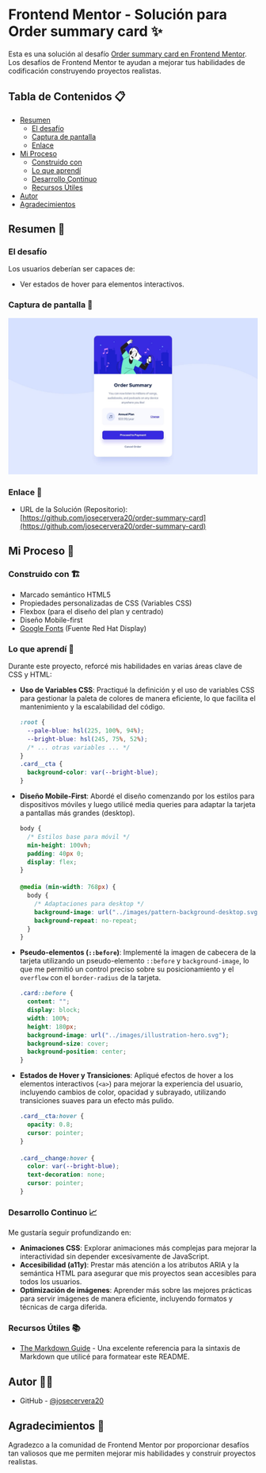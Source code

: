 # Frontend Mentor - Solución para Order summary card ✨

Esta es una solución al desafío [Order summary card en Frontend Mentor](https://www.frontendmentor.io/challenges/order-summary-component-QlPmajDUj). Los desafíos de Frontend Mentor te ayudan a mejorar tus habilidades de codificación construyendo proyectos realistas.

## Tabla de Contenidos 📋

- [Resumen](#resumen-📝)
  - [El desafío](#el-desafío)
  - [Captura de pantalla](#captura-de-pantalla-📸)
  - [Enlace](#enlace-🔗)
- [Mi Proceso](#mi-proceso-🚀)
  - [Construido con](#construido-con-🏗️)
  - [Lo que aprendí](#lo-que-aprendí-🧠)
  - [Desarrollo Continuo](#desarrollo-continuo-📈)
  - [Recursos Útiles](#recursos-útiles-📚)
- [Autor](#autor-🧑‍💻)
- [Agradecimientos](#agradecimientos-🙌)

## Resumen 📝

### El desafío

Los usuarios deberían ser capaces de:

- Ver estados de hover para elementos interactivos.

### Captura de pantalla 📸

![Captura de pantalla de la solución de la tarjeta de resumen de pedido](./design/desktop-design.jpg)

### Enlace 🔗

- URL de la Solución (Repositorio): [https://github.com/josecervera20/order-summary-card](https://github.com/josecervera20/order-summary-card)

## Mi Proceso 🚀

### Construido con 🏗️

- Marcado semántico HTML5
- Propiedades personalizadas de CSS (Variables CSS)
- Flexbox (para el diseño del plan y centrado)
- Diseño Mobile-first
- [Google Fonts](https://fonts.google.com/specimen/Red+Hat+Display) (Fuente Red Hat Display)

### Lo que aprendí 🧠

Durante este proyecto, reforcé mis habilidades en varias áreas clave de CSS y HTML:

- **Uso de Variables CSS**: Practiqué la definición y el uso de variables CSS para gestionar la paleta de colores de manera eficiente, lo que facilita el mantenimiento y la escalabilidad del código.
  ```css
  :root {
    --pale-blue: hsl(225, 100%, 94%);
    --bright-blue: hsl(245, 75%, 52%);
    /* ... otras variables ... */
  }
  .card__cta {
    background-color: var(--bright-blue);
  }
  ```
- **Diseño Mobile-First**: Abordé el diseño comenzando por los estilos para dispositivos móviles y luego utilicé media queries para adaptar la tarjeta a pantallas más grandes (desktop).

  ```css
  body {
    /* Estilos base para móvil */
    min-height: 100vh;
    padding: 40px 0;
    display: flex;
  }

  @media (min-width: 768px) {
    body {
      /* Adaptaciones para desktop */
      background-image: url("../images/pattern-background-desktop.svg");
      background-repeat: no-repeat;
    }
  }
  ```

- **Pseudo-elementos (`::before`)**: Implementé la imagen de cabecera de la tarjeta utilizando un pseudo-elemento `::before` y `background-image`, lo que me permitió un control preciso sobre su posicionamiento y el `overflow` con el `border-radius` de la tarjeta.
  ```css
  .card::before {
    content: "";
    display: block;
    width: 100%;
    height: 180px;
    background-image: url("../images/illustration-hero.svg");
    background-size: cover;
    background-position: center;
  }
  ```
- **Estados de Hover y Transiciones**: Apliqué efectos de hover a los elementos interactivos (`<a>`) para mejorar la experiencia del usuario, incluyendo cambios de color, opacidad y subrayado, utilizando transiciones suaves para un efecto más pulido.

  ```css
  .card__cta:hover {
    opacity: 0.8;
    cursor: pointer;
  }

  .card__change:hover {
    color: var(--bright-blue);
    text-decoration: none;
    cursor: pointer;
  }
  ```

### Desarrollo Continuo 📈

Me gustaría seguir profundizando en:

- **Animaciones CSS**: Explorar animaciones más complejas para mejorar la interactividad sin depender excesivamente de JavaScript.
- **Accesibilidad (a11y)**: Prestar más atención a los atributos ARIA y la semántica HTML para asegurar que mis proyectos sean accesibles para todos los usuarios.
- **Optimización de imágenes**: Aprender más sobre las mejores prácticas para servir imágenes de manera eficiente, incluyendo formatos y técnicas de carga diferida.

### Recursos Útiles 📚

- [The Markdown Guide](https://www.markdownguide.org/) - Una excelente referencia para la sintaxis de Markdown que utilicé para formatear este README.

## Autor 🧑‍💻

- GitHub - [@josecervera20](https://github.com/josecervera20)

## Agradecimientos 🙌

Agradezco a la comunidad de Frontend Mentor por proporcionar desafíos tan valiosos que me permiten mejorar mis habilidades y construir proyectos realistas.
